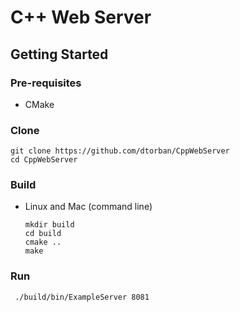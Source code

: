 # C++ Web Server

## Getting Started

### Pre-requisites
 * CMake
 
### Clone

```shell
git clone https://github.com/dtorban/CppWebServer
cd CppWebServer
```

### Build

* Linux and Mac (command line)

  ```shell
  mkdir build
  cd build
  cmake ..
  make
  ```
  
### Run
  
 ```shell
  ./build/bin/ExampleServer 8081
  ```
